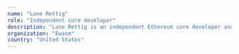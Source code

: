 ```yaml
---
name: "Lane Rettig"
role: "Independent core developer"
description: "Lane Rettig is an independent Ethereum core developer and a member of the Ewasm team, which is focused on building the execution engine for Ethereum 2.0 and sharding. He is engaged in independent research on user experience and developer experience design, governance, and social scalability. He is also the founder of Crypto NYC, a Manhattan-based co-working community dedicated to making Web3 and blockchain technologies accessible to all humans."
organization: "Ewasm"
country: "United States"
---
```


